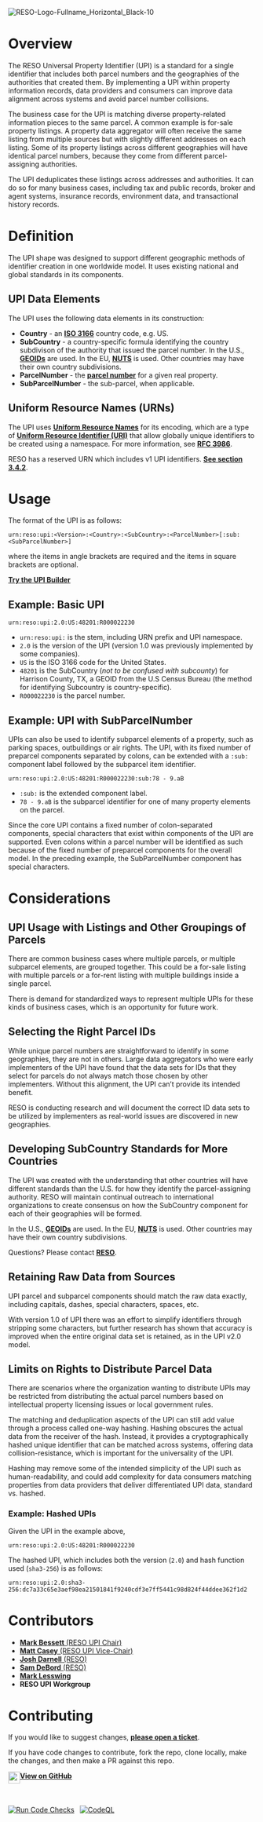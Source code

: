 ![RESO-Logo-Fullname_Horizontal_Black-10](https://github.com/RESOStandards/reso-upi/assets/535358/a7daea5e-1f7e-408c-87a1-a2d97ca3814a)


# Overview

The RESO Universal Property Identifier (UPI) is a standard for a single identifier that includes both parcel numbers and the geographies of the authorities that created them. By implementing a UPI within property information records, data providers and consumers can improve data alignment across systems and avoid parcel number collisions.

The business case for the UPI is matching diverse property-related information pieces to the same parcel. A common example is for-sale property listings. A property data aggregator will often receive the same listing from multiple sources but with slightly different addresses on each listing. Some of its property listings across different geographies will have identical parcel numbers, because they come from different parcel-assigning authorities.

The UPI deduplicates these listings across addresses and authorities. It can do so for many business cases, including tax and public records, broker and agent systems, insurance records, environment data, and transactional history records.

# Definition 
The UPI shape was designed to support different geographic methods of identifier creation in one worldwide model. It uses existing national and global standards in its components.

## UPI Data Elements
The UPI uses the following data elements in its construction:
* **Country** - an [**ISO 3166**](https://en.wikipedia.org/wiki/List_of_ISO_3166_country_codes) country code, e.g. US.
* **SubCountry** - a country-specific formula identifying the country subdivison of the authority that issued the parcel number. In the U.S., [**GEOIDs**](https://www.census.gov/programs-surveys/geography/guidance/geo-identifiers.html) are used. In the EU, [**NUTS**](https://ec.europa.eu/eurostat/web/nuts/overview) is used. Other countries may have their own country subdivisions.
* **ParcelNumber** - the [**parcel number**](https://ddwiki.reso.org/display/DDW20/ParcelNumber+Field) for a given real property.
* **SubParcelNumber** - the sub-parcel, when applicable.


## Uniform Resource Names (URNs)
The UPI uses [**Uniform Resource Names**](https://en.wikipedia.org/wiki/Uniform_Resource_Name) for its encoding, which are a type of [**Uniform Resource Identifier (URI)**](https://en.wikipedia.org/wiki/Uniform_Resource_Identifier) that allow globally unique identifiers to be created using a namespace. For more information, see [**RFC 3986**](https://datatracker.ietf.org/doc/html/rfc3986).

RESO has a reserved URN which includes v1 UPI identifiers. [**See section 3.4.2**](https://www.iana.org/assignments/urn-formal/reso).

# Usage

The format of the UPI is as follows:

```
urn:reso:upi:<Version>:<Country>:<SubCountry>:<ParcelNumber>[:sub:<SubParcelNumber>]
```

where the items in angle brackets are required and the items in square brackets are optional.

[**Try the UPI Builder**](./builder/index.html)

## Example: Basic UPI

```
urn:reso:upi:2.0:US:48201:R000022230
```

* `urn:reso:upi:` is the stem, including URN prefix and UPI namespace.
* `2.0` is the version of the UPI (version 1.0 was previously implemented by some companies).
* `US` is the ISO 3166 code for the United States.
* `48201` is the SubCountry (_not to be confused with subcounty_) for Harrison County, TX, a GEOID from the U.S Census Bureau (the method for identifying Subcountry is country-specific).
* `R000022230` is the parcel number.


## Example: UPI with SubParcelNumber
UPIs can also be used to identify subparcel elements of a property, such as parking spaces, outbuildings or air rights. The UPI, with its fixed number of preparcel components separated by colons, can be extended with a `:sub:` component label followed by the subparcel item identifier.

```
urn:reso:upi:2.0:US:48201:R000022230:sub:78 - 9.aB
```

* `:sub:` is the extended component label.
* `78 - 9.aB` is the subparcel identifier for one of many property elements on the parcel.

Since the core UPI contains a fixed number of colon-separated components, special characters that exist within components of the UPI are supported. Even colons within a parcel number will be identified as such because of the fixed number of preparcel components for the overall model. In the preceding example, the SubParcelNumber component has special characters.

# Considerations

## UPI Usage with Listings and Other Groupings of Parcels
There are common business cases where multiple parcels, or multiple subparcel elements, are grouped together. This could be a for-sale listing with multiple parcels or a for-rent listing with multiple buildings inside a single parcel.

There is demand for standardized ways to represent multiple UPIs for these kinds of business cases, which is an opportunity for future work.

## Selecting the Right Parcel IDs
While unique parcel numbers are straightforward to identify in some geographies, they are not in others. Large data aggregators who were early implementers of the UPI have found that the data sets for IDs that they select for parcels do not always match those chosen by other implementers. Without this alignment, the UPI can’t provide its intended benefit.

RESO is conducting research and will document the correct ID data sets to be utilized by implementers as real-world issues are discovered in new geographies.

## Developing SubCountry Standards for More Countries
The UPI was created with the understanding that other countries will have different standards than the U.S. for how they identify the parcel-assigning authority. RESO will maintain continual outreach to international organizations to create consensus on how the SubCountry component for each of their geographies will be formed.

In the U.S., [**GEOIDs**](https://www.census.gov/programs-surveys/geography/guidance/geo-identifiers.html) are used. In the EU, [**NUTS**](https://ec.europa.eu/eurostat/web/nuts/overview) is used. Other countries may have their own country subdivisions.

Questions? Please contact [**RESO**](mailto:info@reso.org).

## Retaining Raw Data from Sources
UPI parcel and subparcel components should match the raw data exactly, including capitals, dashes, special characters, spaces, etc.

With version 1.0 of UPI there was an effort to simplify identifiers through stripping some characters, but further research has shown that accuracy is improved when the entire original data set is retained, as in the UPI v2.0 model.

## Limits on Rights to Distribute Parcel Data
There are scenarios where the organization wanting to distribute UPIs may be restricted from distributing the actual parcel numbers based on intellectual property licensing issues or local government rules.

The matching and deduplication aspects of the UPI can still add value through a process called one-way hashing. Hashing obscures the actual data from the receiver of the hash. Instead, it provides a cryptographically hashed unique identifier that can be matched across systems, offering data collision-resistance, which is important for the universality of the UPI. 

Hashing may remove some of the intended simplicity of the UPI such as human-readability, and could add complexity for data consumers matching properties from data providers that deliver differentiated UPI data, standard vs. hashed.

### Example: Hashed UPIs

Given the UPI in the example above, 

```
urn:reso:upi:2.0:US:48201:R000022230
```

The hashed UPI, which includes both the version (`2.0`) and hash function used (`sha3-256`) is as follows:

```
urn:reso:upi:2.0:sha3-256:dc7a33c65e3aef98ea21501841f9240cdf3e7ff5441c98d824f44ddee362f1d2
```

# Contributors
* [**Mark Bessett** (RESO UPI Chair)](mailto:mark@smartcodefxllc.com)
* [**Matt Casey** (RESO UPI Vice-Chair)](mailto:mcasey@crsdata.com)
* [**Josh Darnell** (RESO)](mailto:josh@reso.org)
* [**Sam DeBord** (RESO)](mailto:sam@reso.org)
* [**Mark Lesswing**](mailto:mark@lesswing.com)
* **RESO UPI Workgroup**

# Contributing
If you would like to suggest changes, [**please open a ticket**](https://github.com/RESOStandards/reso-upi/issues).

If you have code changes to contribute, fork the repo, clone locally, make the changes, and then make a PR against this repo.

<a href="https://github.com/RESOStandards/reso-upi" align="middle"><img src="https://github.com/RESOStandards/reso-upi/assets/535358/b1663b4e-ca5b-4997-9654-77d6e9b07279" width="24" height="24" align="top" /><b>View on GitHub</b></a>

<br />

[![Run Code Checks](https://github.com/RESOStandards/reso-upi-v2/actions/workflows/codecheck.yml/badge.svg)](https://github.com/RESOStandards/reso-upi-v2/actions/workflows/codecheck.yml) &nbsp; [![CodeQL](https://github.com/RESOStandards/reso-upi-v2/actions/workflows/codeql.yml/badge.svg)](https://github.com/RESOStandards/reso-upi-v2/actions/workflows/codeql.yml)

